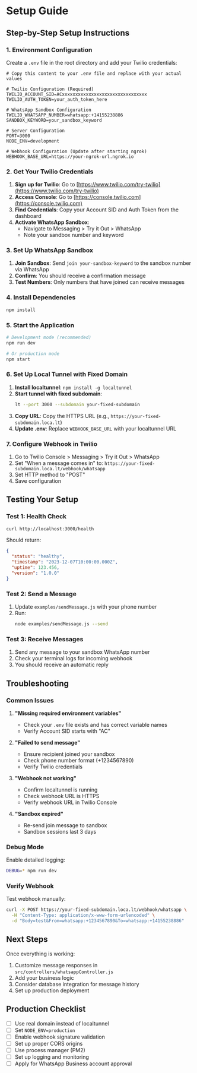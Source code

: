 # Setup Guide

## Step-by-Step Setup Instructions

### 1. Environment Configuration

Create a `.env` file in the root directory and add your Twilio credentials:

```env
# Copy this content to your .env file and replace with your actual values

# Twilio Configuration (Required)
TWILIO_ACCOUNT_SID=ACxxxxxxxxxxxxxxxxxxxxxxxxxxxxxxxx
TWILIO_AUTH_TOKEN=your_auth_token_here

# WhatsApp Sandbox Configuration
TWILIO_WHATSAPP_NUMBER=whatsapp:+14155238886
SANDBOX_KEYWORD=your_sandbox_keyword

# Server Configuration
PORT=3000
NODE_ENV=development

# Webhook Configuration (Update after starting ngrok)
WEBHOOK_BASE_URL=https://your-ngrok-url.ngrok.io
```

### 2. Get Your Twilio Credentials

1. **Sign up for Twilio**: Go to [https://www.twilio.com/try-twilio](https://www.twilio.com/try-twilio)
2. **Access Console**: Go to [https://console.twilio.com](https://console.twilio.com)
3. **Find Credentials**: Copy your Account SID and Auth Token from the dashboard
4. **Activate WhatsApp Sandbox**: 
   - Navigate to Messaging > Try it Out > WhatsApp
   - Note your sandbox number and keyword

### 3. Set Up WhatsApp Sandbox

1. **Join Sandbox**: Send `join your-sandbox-keyword` to the sandbox number via WhatsApp
2. **Confirm**: You should receive a confirmation message
3. **Test Numbers**: Only numbers that have joined can receive messages

### 4. Install Dependencies

```bash
npm install
```

### 5. Start the Application

```bash
# Development mode (recommended)
npm run dev

# Or production mode
npm start
```

### 6. Set Up Local Tunnel with Fixed Domain

1. **Install localtunnel**: `npm install -g localtunnel`
2. **Start tunnel with fixed subdomain**: 
   ```bash
   lt --port 3000 --subdomain your-fixed-subdomain
   ```
3. **Copy URL**: Copy the HTTPS URL (e.g., `https://your-fixed-subdomain.loca.lt`)
4. **Update .env**: Replace `WEBHOOK_BASE_URL` with your localtunnel URL

### 7. Configure Webhook in Twilio

1. Go to Twilio Console > Messaging > Try it Out > WhatsApp
2. Set "When a message comes in" to: `https://your-fixed-subdomain.loca.lt/webhook/whatsapp`
3. Set HTTP method to "POST"
4. Save configuration

## Testing Your Setup

### Test 1: Health Check

```bash
curl http://localhost:3000/health
```

Should return:
```json
{
  "status": "healthy",
  "timestamp": "2023-12-07T10:00:00.000Z",
  "uptime": 123.456,
  "version": "1.0.0"
}
```

### Test 2: Send a Message

1. Update `examples/sendMessage.js` with your phone number
2. Run:
   ```bash
   node examples/sendMessage.js --send
   ```

### Test 3: Receive Messages

1. Send any message to your sandbox WhatsApp number
2. Check your terminal logs for incoming webhook
3. You should receive an automatic reply

## Troubleshooting

### Common Issues

1. **"Missing required environment variables"**
   - Check your `.env` file exists and has correct variable names
   - Verify Account SID starts with "AC"

2. **"Failed to send message"**
   - Ensure recipient joined your sandbox
   - Check phone number format (+1234567890)
   - Verify Twilio credentials

3. **"Webhook not working"**
   - Confirm localtunnel is running
   - Check webhook URL is HTTPS
   - Verify webhook URL in Twilio Console

4. **"Sandbox expired"**
   - Re-send join message to sandbox
   - Sandbox sessions last 3 days

### Debug Mode

Enable detailed logging:

```bash
DEBUG=* npm run dev
```

### Verify Webhook

Test webhook manually:

```bash
curl -X POST https://your-fixed-subdomain.loca.lt/webhook/whatsapp \
  -H "Content-Type: application/x-www-form-urlencoded" \
  -d "Body=test&From=whatsapp:+1234567890&To=whatsapp:+14155238886"
```

## Next Steps

Once everything is working:

1. Customize message responses in `src/controllers/whatsappController.js`
2. Add your business logic
3. Consider database integration for message history
4. Set up production deployment

## Production Checklist

- [ ] Use real domain instead of localtunnel
- [ ] Set `NODE_ENV=production`
- [ ] Enable webhook signature validation
- [ ] Set up proper CORS origins
- [ ] Use process manager (PM2)
- [ ] Set up logging and monitoring
- [ ] Apply for WhatsApp Business account approval 